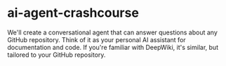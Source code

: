 # ai-agent-crashcourse
We'll create a conversational agent that can answer questions about any GitHub repository. Think of it as your personal AI assistant for documentation and code. If you're familiar with DeepWiki, it's similar, but tailored to your GitHub repository.
